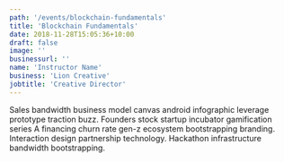 ```yaml
---
path: '/events/blockchain-fundamentals'
title: 'Blockchain Fundamentals'
date: 2018-11-28T15:05:36+10:00
draft: false
image: ''
businessurl: ''
name: 'Instructor Name'
business: 'Lion Creative'
jobtitle: 'Creative Director'
---
```


Sales bandwidth business model canvas android infographic leverage prototype traction buzz. Founders stock startup incubator gamification series A financing churn rate gen-z ecosystem bootstrapping branding. Interaction design partnership technology. Hackathon infrastructure bandwidth bootstrapping.
